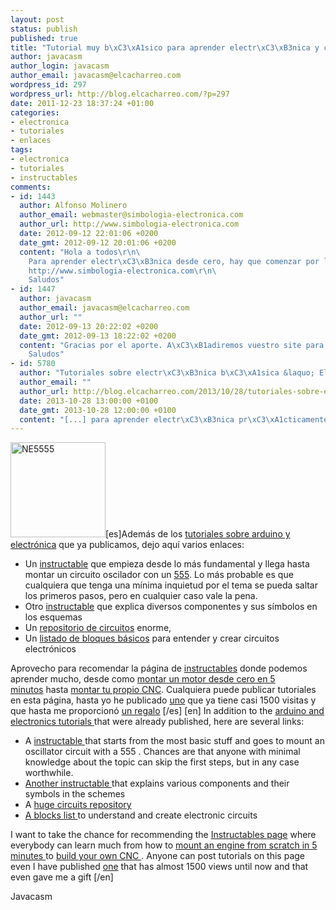 ```yaml
--- 
layout: post
status: publish
published: true
title: "Tutorial muy b\xC3\xA1sico para aprender electr\xC3\xB3nica y circuitos"
author: javacasm
author_login: javacasm
author_email: javacasm@elcacharreo.com
wordpress_id: 297
wordpress_url: http://blog.elcacharreo.com/?p=297
date: 2011-12-23 18:37:24 +01:00
categories: 
- electronica
- tutoriales
- enlaces
tags: 
- electronica
- tutoriales
- instructables
comments: 
- id: 1443
  author: Alfonso Molinero
  author_email: webmaster@simbologia-electronica.com
  author_url: http://www.simbologia-electronica.com
  date: 2012-09-12 22:01:06 +0200
  date_gmt: 2012-09-12 20:01:06 +0200
  content: "Hola a todos\r\n\
    Para aprender electr\xC3\xB3nica desde cero, hay que comenzar por lo elemental para intentar conocerla y eso es conocer su simbolog\xC3\xADa. En el siguiente enlace encontrareis toda la simbolog\xC3\xADa electr\xC3\xB3nica, en una web did\xC3\xA1ctica y divulgativa\r\n\
    http://www.simbologia-electronica.com\r\n\
    Saludos"
- id: 1447
  author: javacasm
  author_email: javacasm@elcacharreo.com
  author_url: ""
  date: 2012-09-13 20:22:02 +0200
  date_gmt: 2012-09-13 18:22:02 +0200
  content: "Gracias por el aporte. A\xC3\xB1adiremos vuestro site para futuros posts sobre tema.\n\n\
    Saludos"
- id: 5780
  author: "Tutoriales sobre electr\xC3\xB3nica b\xC3\xA1sica &laquo; El Cacharreo.com"
  author_email: ""
  author_url: http://blog.elcacharreo.com/2013/10/28/tutoriales-sobre-electronica-basica/
  date: 2013-10-28 13:00:00 +0100
  date_gmt: 2013-10-28 12:00:00 +0100
  content: "[...] para aprender electr\xC3\xB3nica pr\xC3\xA1cticamente desde cero. He utilizado los de unas entradas antiguas (esta y esta) del blog, algunas que he utilizado y algunos que me han proporcionado alumnos de diversos [...]"
---
```

<img class="alignleft" src="http://upload.wikimedia.org/wikipedia/commons/thumb/2/21/Signetics_NE555N.JPG/779px-Signetics_NE555N.JPG" alt="NE5555" width="152" />[es]Además de los <a href="http://blog.elcacharreo.com/2011/11/06/tutoriales-sobre-arduino-y-electronica/">tutoriales sobre arduino y electrónica</a> que ya publicamos, dejo aquí varios enlaces:
<ul>
	<li>Un <a href="http://www.instructables.com/id/Basic-Electronics/" target="_blank">instructable</a> que empieza desde lo más fundamental y llega hasta montar un circuito oscilador con un <a title="Página de la wikipedia sobre el 555" href="http://es.wikipedia.org/wiki/Circuito_integrado_555" target="_blank">555</a>. Lo más probable es que cualquiera que tenga una mínima inquietud por el tema se pueda saltar los primeros pasos, pero en cualquier caso vale la pena.</li>
	<li>Otro <a href="http://www.instructables.com/id/Electronics-made-easy/?ALLSTEPS" target="_blank">instructable</a> que explica diversos componentes y sus símbolos en los esquemas</li>
	<li>Un <a href="http://www.discovercircuits.com/list.htm" target="_blank">repositorio de circuitos</a> enorme,</li>
	<li>Un <a href="http://www.daycounter.com/Circuits/" target="_blank">listado de bloques básicos</a> para entender y crear circuitos electrónicos</li>
</ul>
Aprovecho para recomendar la página de <a href="http://www.instructables.com/" target="_blank">instructables</a> donde podemos aprender mucho, desde como <a href="http://www.instructables.com/id/5-Minute-DIY-Motor/" target="_blank">montar un motor desde cero en 5 minutos</a> hasta <a href="http://www.instructables.com/id/DIY-CNC-1/" target="_blank">montar tu propio CNC</a>. Cualquiera puede publicar tutoriales en esta página, hasta yo he publicado <a href="http://www.instructables.com/id/Temperature-and-Humidity-Datalogger-Webserver/" target="_blank">uno</a> que ya tiene casi 1500 visitas y que hasta me proporcionó <a href="http://blog.elcacharreo.com/2011/11/14/recibido-el-regalo-de-instructables/">un regalo</a>
[/es]
[en]
In addition to the <a href="http://blog.elcacharreo.com/2011/11/06/tutoriales-sobre-arduino-y-electronica/"> arduino and electronics tutorials </a> that were already published, here are several links:
<ul>
 <li> A <a href="http://www.instructables.com/id/Basic-Electronics/" target="_blank">instructable </a> that starts from the most basic stuff and goes to mount an oscillator circuit with a <a title="Página the wikipedia on href="http://es.wikipedia.org/wiki/Circuito_integrado_555" target="_blank"> 555 </a>. Chances are that anyone with minimal knowledge about the topic can skip the first steps, but in any case worthwhile. </li>
 <li> <a href="http://www.instructables.com/id/Electronics-made-easy/?ALLSTEPS"> Another instructable </a> that explains various components and their symbols in the schemes </li>
<li>A <a href="http://www.discovercircuits.com/list.htm" target="_blank"> huge circuits repository </a> </li>
<li> <A href="http://www.daycounter.com/Circuits/" target="_blank"> A blocks list </a> to understand and create electronic circuits </li>
</ul>
I want to take the chance for recommending the <a href="http://www.instructables.com/"  target="_blank"> Instructables page</a> where everybody can learn much from how to <a href = "http://www .instructables.com/id/5-Minute-DIY-Motor" target ="_blank"> mount an engine from scratch in 5 minutes </a> to <a href="http://www.instructables.com/ id/DIY-CNC-1" target ="_blank "> build your own CNC </a>. Anyone can post tutorials on this page even I have published  <a href="http://www.instructables.com/id/Temperature-and-Humidity-Datalogger-Webserver/" target="_blank"> one</a > that has almost 1500 views until now and that even gave me a gift <a href="http://blog.elcacharreo.com/2011/11/14/recibido-el-regalo-de-instructables/"> </a >
[/en]
&nbsp;

Javacasm

&nbsp;
